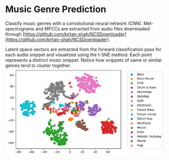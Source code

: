 # Music Genre Prediction

Classify music genres with a convolutional neural network (CNN).
Mel-spectrograms and MFCCs are extracted from audio files downloaded through [https://github.com/kirtan-shah/NCSDownloader](https://github.com/kirtan-shah/NCSDownloader).

Latent space vectors are extracted from the forward classification pass for each audio snippet and visualized using the t-SNE method. Each point represents a distinct music snippet. Notice how snippets of same or similar genres tend to cluster together.![t-SNE genre visualization](clusters.png)
